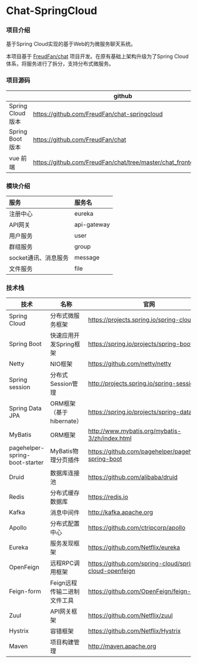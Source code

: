 # Chat-SpringCloud
### 项目介绍 

基于Spring Cloud实现的基于Web的为微服务聊天系统。

本项目基于 [FreudFan/chat](https://github.com/FreudFan/chat) 项目开发。在原有基础上架构升级为了Spring Cloud体系，将服务进行了拆分，支持分布式微服务。

### 项目源码

|                   | github                                                       |
| ----------------- | ------------------------------------------------------------ |
| Spring Cloud 版本 | https://github.com/FreudFan/chat-springcloud                 |
| Spring Boot 版本  | https://github.com/FreudFan/chat                             |
| vue 前端          | https://github.com/FreudFan/chat/tree/master/chat_frontend_vue |

### 模块介绍

| 服务                 | 服务名      |
| :------------------- | :---------- |
| 注册中心             | eureka      |
| API网关              | api-gateway |
| 用户服务             | user        |
| 群组服务             | group       |
| socket通讯、消息服务 | message     |
| 文件服务             | file        |

### 技术栈

| 技术                           | 名称                        | 官网                                                   |
| ------------------------------ | --------------------------- | ------------------------------------------------------ |
| Spring Cloud                   | 分布式微服务框架            | https://projects.spring.io/spring-cloud                |
| Spring Boot                    | 快速应用开发Spring框架      | https://spring.io/projects/spring-boot                 |
| Netty                          | NIO框架                     | https://github.com/netty/netty                         |
| Spring session                 | 分布式Session管理           | http://projects.spring.io/spring-session               |
| Spring Data JPA                | ORM框架（基于hibernate）    | https://spring.io/projects/spring-data-jpa             |
| MyBatis                        | ORM框架                     | http://www.mybatis.org/mybatis-3/zh/index.html         |
| pagehelper-spring-boot-starter | MyBatis物理分页插件         | https://github.com/pagehelper/pagehelper-spring-boot   |
| Druid                          | 数据库连接池                | https://github.com/alibaba/druid                       |
| Redis                          | 分布式缓存数据库            | https://redis.io                                       |
| Kafka                          | 消息中间件                  | http://kafka.apache.org                                |
| Apollo                         | 分布式配置中心              | https://github.com/ctripcorp/apollo                    |
| Eureka                         | 服务发现框架                | https://github.com/Netflix/eureka                      |
| OpenFeign                      | 远程RPC调用框架             | https://github.com/spring-cloud/spring-cloud-openfeign |
| Feign-form                     | Feign远程传输二进制文件工具 | https://github.com/OpenFeign/feign-form                |
| Zuul                           | API网关框架                 | https://github.com/Netflix/zuul                        |
| Hystrix                        | 容错框架                    | https://github.com/Netflix/Hystrix                     |
| Maven                          | 项目构建管理                | http://maven.apache.org                                |

